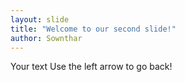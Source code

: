 ```yaml
---
layout: slide
title: "Welcome to our second slide!"
author: Sownthar
---
```

Your text
Use the left arrow to go back!
